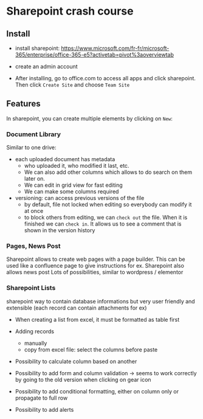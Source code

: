 # Sharepoint crash course

## Install

- install sharepoint: https://www.microsoft.com/fr-fr/microsoft-365/enterprise/office-365-e5?activetab=pivot%3aoverviewtab
- create an admin account

- After installing, go to office.com to access all apps and click sharepoint. Then click `Create Site` and choose `Team Site`

## Features

In sharepoint, you can create multiple elements by clicking on `New`:

### Document Library

Similar to one drive:

- each uploaded document has metadata
  - who uploaded it, who modified it last, etc.
  - We can also add other columns which allows to do search on them later on.
  - We can edit in grid view for fast editing
  - We can make some columns required
- versioning: can access previous versions of the file
  - by default, file not locked when editing so everybody can modify it at once
  - to block others from editing, we can `check out` the file. When it is finished we can `check in`. It allows us to see a comment that is shown in the version history

### Pages, News Post

Sharepoint allows to create web pages with a page builder. This can be used like a confluence page to give instructions for ex.
Sharepoint also allows news post
Lots of possibilities, similar to wordpress / elementor

### Sharepoint Lists

sharepoint way to contain database informations but very user friendly and extensible (each record can contain attachments for ex)

- When creating a list from excel, it must be formatted as table first

- Adding records

  - manually
  - copy from excel file: select the columns before paste

- Possibility to calculate column based on another
- Possibility to add form and column validation -> seems to work correctly by going to the old version when clicking on gear icon
- Possibility to add conditional formatting, either on column only or propagate to full row
- Possibility to add alerts
